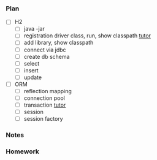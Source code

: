 ### Plan

- [ ] H2
    - [ ] java -jar
    - [ ] registration driver class, run, show classpath [tutor](https://www.tutorialspoint.com/h2_database/h2_database_jdbc_connection.htm)
    - [ ] add library, show classpath
    - [ ] connect via jdbc
    - [ ] create db schema
    - [ ] select
    - [ ] insert
    - [ ] update

- [ ] ORM
  - [ ] reflection mapping
  - [ ] connection pool
  - [ ] transaction [tutor](https://docs.oracle.com/javase/tutorial/jdbc/basics/transactions.html)
  - [ ] session
  - [ ] session factory

### Notes


### Homework